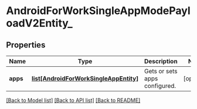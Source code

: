 # AndroidForWorkSingleAppModePayloadV2Entity_

## Properties
Name | Type | Description | Notes
------------ | ------------- | ------------- | -------------
**apps** | [**list[AndroidForWorkSingleAppEntity]**](AndroidForWorkSingleAppEntity.md) | Gets or sets apps configured. | [optional] 

[[Back to Model list]](../README.md#documentation-for-models) [[Back to API list]](../README.md#documentation-for-api-endpoints) [[Back to README]](../README.md)


